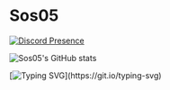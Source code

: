 # Sos05 

[![Discord Presence](https://lanyard.cnrad.dev/api/563382607727820801)](https://discord.com/users/563382607727820801)


![Sos05's GitHub stats](https://github-readme-stats.vercel.app/api?username=Sos05&show_icons=true&theme=tokyonight)


[![Typing SVG](https://readme-typing-svg.demolab.com/?pause=2500&speed=50&lines=Get+out+of+here+please.;There%E2%80%99s+literally+nothing+down+here.;Why+are+you+waiting+here%3F;Stop.+Seriously.;Do+you+think+there%E2%80%99s+a+hidden+feature%3F+There+isn%E2%80%99t.;This+is+just+text.+Plain+text.;Wow,+you%E2%80%99re+committed.+Respect%E2%80%A6+but+also+leave.;Fine.+If+you%E2%80%99re+still+here,+you+officially+wasted+your+time.)](https://git.io/typing-svg)
